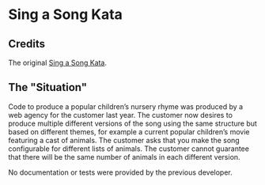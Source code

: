 # Sing a Song Kata

## Credits
The original [Sing a Song Kata](https://kata-log.rocks/sing-a-song-kata).

## The "Situation"
Code to produce a popular children’s nursery rhyme was produced by a web agency for the customer last year. The customer now desires to produce multiple different versions of the song using the same structure but based on different themes, for example a current popular children’s movie featuring a cast of animals. The customer asks that you make the song configurable for different lists of animals. The customer cannot guarantee that there will be the same number of animals in each different version.

No documentation or tests were provided by the previous developer.
